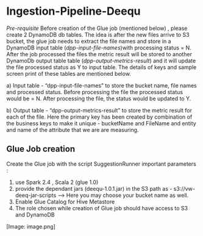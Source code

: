 # Ingestion-Pipeline-Deequ

*Pre-requisite*
Before creation of the Glue job (mentioned below) , please create 2 DynamoDB db tables. The idea is after the new files arrive to S3 bucket, the glue job needs to extract the file names and store in a DynamoDB input table (*dpp-input-file-names*)with processing status = N. After the job processed the files the metric result will be stored to another DynamoDb output table table (*dpp-output-metrics-result*)  and it will update the file processed status as Y to input table. 
The details of keys and sample screen print of these tables are mentioned below.

a) Input table - “dpp-input-file-names”  to store the bucket name, file names and processed status. Before processing the file the processed status would be = N. After processing the file, the status would be updated to Y.

b) Output table - “dpp-output-metrics-result” to store the metric result for each of the file. Here the primary key has been created by combination of the business keys to make it unique - bucketName  and FileName and entity and name of the attribute that we are are measuring.

## Glue Job creation

Create the Glue job with the script SuggestionRunner
important parameters :
1. use Spark 2.4 , Scala 2 (glue 1.0)
2. provide the dependant jars (deequ-1.0.1.jar) in the S3 path as - s3://vw-deeq-jar-scripts  --> Here you may choose your bucket name as well.
3. Enable Glue Catalog for Hive Metastore
4. The role chosen while creation of Glue job should have access to S3 and DynamoDB

[Image: image.png]


